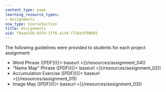 ```yaml
---
content_type: page
learning_resource_types:
- Assignments
ocw_type: CourseSection
title: Assignments
uid: f9aad33b-65fd-1ff6-a13d-f716e3f90603
---
```


The following guidelines were provided to students for each project assignment:

*   Word Phrase ([PDF]({{< baseurl >}}/resources/assignment_04))
*   "Name Map" Phrase ([PDF]({{< baseurl >}}/resources/assignment_02))
*   Accumulation Exercise ([PDF]({{< baseurl >}}/resources/assignment_01))
*   Image Map ([PDF]({{< baseurl >}}/resources/assignment_03))